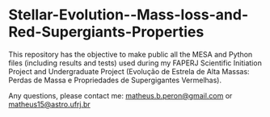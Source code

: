 # Stellar-Evolution--Mass-loss-and-Red-Supergiants-Properties

This repository has the objective to make public all the MESA and Python files (including results and tests) used during my FAPERJ Scientific Initiation Project and Undergraduate Project (Evolução de Estrela de Alta Massas: Perdas de Massa e Propriedades de Supergigantes Vermelhas).

Any questions, please contact me: matheus.b.peron@gmail.com or matheus15@astro.ufrj.br
